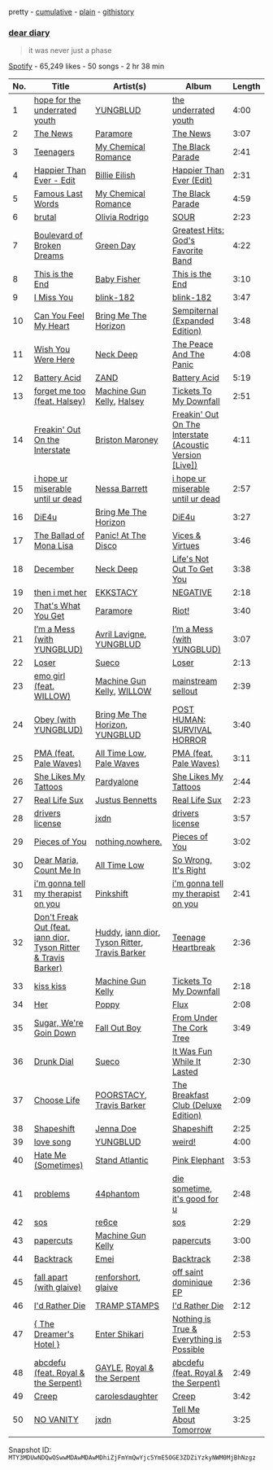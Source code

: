 pretty - [cumulative](/playlists/cumulative/37i9dQZF1DX1vEe0OWx8Fn.md) - [plain](/playlists/plain/37i9dQZF1DX1vEe0OWx8Fn) - [githistory](https://github.githistory.xyz/mackorone/spotify-playlist-archive/blob/main/playlists/plain/37i9dQZF1DX1vEe0OWx8Fn)

### [dear diary](https://open.spotify.com/playlist/37i9dQZF1DX1vEe0OWx8Fn)

> it was never just a phase

[Spotify](https://open.spotify.com/user/spotify) - 65,249 likes - 50 songs - 2 hr 38 min

| No. | Title | Artist(s) | Album | Length |
|---|---|---|---|---|
| 1 | [hope for the underrated youth](https://open.spotify.com/track/24qhW8fqWyrMHqkBfM2HPk) | [YUNGBLUD](https://open.spotify.com/artist/6Ad91Jof8Niiw0lGLLi3NW) | [the underrated youth](https://open.spotify.com/album/0kGTcfwQC5nlsubgxUXdwP) | 4:00 |
| 2 | [The News](https://open.spotify.com/track/02oTRx0v3GloOe5VJZgjC7) | [Paramore](https://open.spotify.com/artist/74XFHRwlV6OrjEM0A2NCMF) | [The News](https://open.spotify.com/album/6Qc7G45dQ8rA91IbPrTUFR) | 3:07 |
| 3 | [Teenagers](https://open.spotify.com/track/7j31rVgGX9Q2blT92VBEA0) | [My Chemical Romance](https://open.spotify.com/artist/7FBcuc1gsnv6Y1nwFtNRCb) | [The Black Parade](https://open.spotify.com/album/0FZK97MXMm5mUQ8mtudjuK) | 2:41 |
| 4 | [Happier Than Ever \- Edit](https://open.spotify.com/track/32BeYxKPrig1LefHsC0Xuo) | [Billie Eilish](https://open.spotify.com/artist/6qqNVTkY8uBg9cP3Jd7DAH) | [Happier Than Ever \(Edit\)](https://open.spotify.com/album/2kzPJWrTjVKEYWWhowXLnz) | 2:31 |
| 5 | [Famous Last Words](https://open.spotify.com/track/2d6m2F4I7wCuAKtSsdhh83) | [My Chemical Romance](https://open.spotify.com/artist/7FBcuc1gsnv6Y1nwFtNRCb) | [The Black Parade](https://open.spotify.com/album/0FZK97MXMm5mUQ8mtudjuK) | 4:59 |
| 6 | [brutal](https://open.spotify.com/track/6SRsiMl7w1USE4mFqrOhHC) | [Olivia Rodrigo](https://open.spotify.com/artist/1McMsnEElThX1knmY4oliG) | [SOUR](https://open.spotify.com/album/6s84u2TUpR3wdUv4NgKA2j) | 2:23 |
| 7 | [Boulevard of Broken Dreams](https://open.spotify.com/track/5GorCbAP4aL0EJ16frG2hd) | [Green Day](https://open.spotify.com/artist/7oPftvlwr6VrsViSDV7fJY) | [Greatest Hits: God's Favorite Band](https://open.spotify.com/album/3id4t9IqRoB1f1smOERtrY) | 4:22 |
| 8 | [This is the End](https://open.spotify.com/track/3j6dcEE1CiLize5IKgtAY4) | [Baby Fisher](https://open.spotify.com/artist/0xyKLUHH6HXyMAgsDQgVsA) | [This is the End](https://open.spotify.com/album/1fJStrEMC3WHoDmcStWh0h) | 3:10 |
| 9 | [I Miss You](https://open.spotify.com/track/1AdYZ6X00nXmO613Y7GJOl) | [blink\-182](https://open.spotify.com/artist/6FBDaR13swtiWwGhX1WQsP) | [blink\-182](https://open.spotify.com/album/4hBTxv4QRPePXCFcEI7Vjp) | 3:47 |
| 10 | [Can You Feel My Heart](https://open.spotify.com/track/0WSa1sucoNRcEeULlZVQXj) | [Bring Me The Horizon](https://open.spotify.com/artist/1Ffb6ejR6Fe5IamqA5oRUF) | [Sempiternal \(Expanded Edition\)](https://open.spotify.com/album/6IYPmM3xsOPL2XPSvf1ZAz) | 3:48 |
| 11 | [Wish You Were Here](https://open.spotify.com/track/4Ssi6tKwrTHi5qvDndrZRP) | [Neck Deep](https://open.spotify.com/artist/2TM0qnbJH4QPhGMCdPt7fH) | [The Peace And The Panic](https://open.spotify.com/album/76NbbdvTc4yP50p5m4u9H3) | 4:08 |
| 12 | [Battery Acid](https://open.spotify.com/track/4PmaAXwZN8DrgnnJgyiiY3) | [ZAND](https://open.spotify.com/artist/0zCrrgklotTrkkJDNUAury) | [Battery Acid](https://open.spotify.com/album/0zNko192Ppxps4hr8bcyXy) | 5:19 |
| 13 | [forget me too \(feat\. Halsey\)](https://open.spotify.com/track/1VSuFS7PahCN3SWbOcQ98m) | [Machine Gun Kelly](https://open.spotify.com/artist/6TIYQ3jFPwQSRmorSezPxX), [Halsey](https://open.spotify.com/artist/26VFTg2z8YR0cCuwLzESi2) | [Tickets To My Downfall](https://open.spotify.com/album/57lgFncHBYu5E3igZnuCJK) | 2:51 |
| 14 | [Freakin' Out On the Interstate](https://open.spotify.com/track/0awZwmlC6pxH65KTZpadmX) | [Briston Maroney](https://open.spotify.com/artist/7vtSUU3zpHeYJfX6BPNrJd) | [Freakin' Out On The Interstate \(Acoustic Version \[Live\]\)](https://open.spotify.com/album/0dXQf9UooGFoxLamqfkURl) | 4:11 |
| 15 | [i hope ur miserable until ur dead](https://open.spotify.com/track/4ka1FkKAMde6dQAFFMXKac) | [Nessa Barrett](https://open.spotify.com/artist/7pwufEBGfggjoI8twqlsmQ) | [i hope ur miserable until ur dead](https://open.spotify.com/album/3dv1xXXFHlv3WNSNsSZ93d) | 2:57 |
| 16 | [DiE4u](https://open.spotify.com/track/2gT72HL4Y84K2Mle3miAMJ) | [Bring Me The Horizon](https://open.spotify.com/artist/1Ffb6ejR6Fe5IamqA5oRUF) | [DiE4u](https://open.spotify.com/album/4L4TlrXB94790rqWBprweP) | 3:27 |
| 17 | [The Ballad of Mona Lisa](https://open.spotify.com/track/5rLi8B8qgk6qThwRnKHW2P) | [Panic! At The Disco](https://open.spotify.com/artist/20JZFwl6HVl6yg8a4H3ZqK) | [Vices & Virtues](https://open.spotify.com/album/5S0nsfYhHa1uz10V4yoWSL) | 3:46 |
| 18 | [December](https://open.spotify.com/track/4oVdhvxZrKQTM9ZsUIZa3S) | [Neck Deep](https://open.spotify.com/artist/2TM0qnbJH4QPhGMCdPt7fH) | [Life's Not Out To Get You](https://open.spotify.com/album/3umOBqXWR9VnJTQoe9Qkkj) | 3:38 |
| 19 | [then i met her](https://open.spotify.com/track/5sFIYKbII6QzRT57hCza5Z) | [EKKSTACY](https://open.spotify.com/artist/0ynzbXwyCzxicMKHBoOkSH) | [NEGATIVE](https://open.spotify.com/album/2momrvUqAMigmBoOOKuavE) | 2:18 |
| 20 | [That's What You Get](https://open.spotify.com/track/1JdKrFyoU05abww0Zv0ayQ) | [Paramore](https://open.spotify.com/artist/74XFHRwlV6OrjEM0A2NCMF) | [Riot!](https://open.spotify.com/album/71rziY9eLo1tA2dBMxrwhc) | 3:40 |
| 21 | [I’m a Mess \(with YUNGBLUD\)](https://open.spotify.com/track/1yvArCvZLTHiawRdWKSAWj) | [Avril Lavigne](https://open.spotify.com/artist/0p4nmQO2msCgU4IF37Wi3j), [YUNGBLUD](https://open.spotify.com/artist/6Ad91Jof8Niiw0lGLLi3NW) | [I’m a Mess \(with YUNGBLUD\)](https://open.spotify.com/album/7kpLyQOiE4j9bNCZhKvWBr) | 3:07 |
| 22 | [Loser](https://open.spotify.com/track/1GAIibUEoZjvG4QsrabVWc) | [Sueco](https://open.spotify.com/artist/4iDroUFo89Y7YBsdDTBmTD) | [Loser](https://open.spotify.com/album/05FrlFmadVg3IuRnYp3Of5) | 2:13 |
| 23 | [emo girl \(feat\. WILLOW\)](https://open.spotify.com/track/3tBZ60j1jQ7NJm8IjelyQe) | [Machine Gun Kelly](https://open.spotify.com/artist/6TIYQ3jFPwQSRmorSezPxX), [WILLOW](https://open.spotify.com/artist/3rWZHrfrsPBxVy692yAIxF) | [mainstream sellout](https://open.spotify.com/album/3sKZHtQoq3tPtkXbT8PJAc) | 2:39 |
| 24 | [Obey \(with YUNGBLUD\)](https://open.spotify.com/track/6MD6xpFK4cfquxRqXxqwjq) | [Bring Me The Horizon](https://open.spotify.com/artist/1Ffb6ejR6Fe5IamqA5oRUF), [YUNGBLUD](https://open.spotify.com/artist/6Ad91Jof8Niiw0lGLLi3NW) | [POST HUMAN: SURVIVAL HORROR](https://open.spotify.com/album/0e1WaSNDZnoPixaxDNdWo4) | 3:40 |
| 25 | [PMA \(feat\. Pale Waves\)](https://open.spotify.com/track/52BHuLFKoBemaQ1oOPFhFZ) | [All Time Low](https://open.spotify.com/artist/46gyXjRIvN1NL1eCB8GBxo), [Pale Waves](https://open.spotify.com/artist/0wOej91SVqB1zcYkW6xUtA) | [PMA \(feat\. Pale Waves\)](https://open.spotify.com/album/2Q6u1VzybZKzXfPMPQkyuz) | 3:11 |
| 26 | [She Likes My Tattoos](https://open.spotify.com/track/2Lle3tbO97Dd4I3deOZ92g) | [Pardyalone](https://open.spotify.com/artist/6M4q5QWjmpjuPAi7LVFEFG) | [She Likes My Tattoos](https://open.spotify.com/album/5K2xRnUFqZBB1FoWoegvp7) | 2:44 |
| 27 | [Real Life Sux](https://open.spotify.com/track/5vddPg2RoRtqLwg3Pz3aI6) | [Justus Bennetts](https://open.spotify.com/artist/4PcesEvU9iICf7dwNt5B3l) | [Real Life Sux](https://open.spotify.com/album/0ZN9lMxI4jNT69TMVfCSjg) | 2:23 |
| 28 | [drivers license](https://open.spotify.com/track/6H7RUDjmjiGV4I9hE24Kk5) | [jxdn](https://open.spotify.com/artist/6Y64EaNqpqcZYTgs4c76gF) | [drivers license](https://open.spotify.com/album/0Hi8bTOS35xZM0zZ6S89hT) | 3:57 |
| 29 | [Pieces of You](https://open.spotify.com/track/7CGz9zQ07qHQbqMemymj1h) | [nothing,nowhere.](https://open.spotify.com/artist/7FngGIEGgN3Iwauw1MvO4P) | [Pieces of You](https://open.spotify.com/album/5KYKGnxBPkx9dh3NpHfL84) | 3:02 |
| 30 | [Dear Maria, Count Me In](https://open.spotify.com/track/0JJP0IS4w0fJx01EcrfkDe) | [All Time Low](https://open.spotify.com/artist/46gyXjRIvN1NL1eCB8GBxo) | [So Wrong, It's Right](https://open.spotify.com/album/0H4ELcHequ3OligrjWfrZP) | 3:02 |
| 31 | [i'm gonna tell my therapist on you](https://open.spotify.com/track/1iUBNLLmZnBAjgkHysEv37) | [Pinkshift](https://open.spotify.com/artist/3bfSaJqEYosPcdoCN06G3P) | [i'm gonna tell my therapist on you](https://open.spotify.com/album/7mbrZNnHyQhzlKSwzP8Ojz) | 2:41 |
| 32 | [Don't Freak Out \(feat\. iann dior, Tyson Ritter & Travis Barker\)](https://open.spotify.com/track/1IflC51n9KG5JJh5sHVU1D) | [Huddy](https://open.spotify.com/artist/3BxsweDMcgp9gNWmG40u6f), [iann dior](https://open.spotify.com/artist/6ASri4ePR7RlsvIQgWPJpS), [Tyson Ritter](https://open.spotify.com/artist/683FoiwWxywQus0rfoml0x), [Travis Barker](https://open.spotify.com/artist/4exLIFE8sISLr28sqG1qNX) | [Teenage Heartbreak](https://open.spotify.com/album/6J3MyFpk3rKOlthkLrW7q9) | 2:36 |
| 33 | [kiss kiss](https://open.spotify.com/track/69LvvkHnFFnX3d5eNObtMo) | [Machine Gun Kelly](https://open.spotify.com/artist/6TIYQ3jFPwQSRmorSezPxX) | [Tickets To My Downfall](https://open.spotify.com/album/57lgFncHBYu5E3igZnuCJK) | 2:18 |
| 34 | [Her](https://open.spotify.com/track/4hcxkA5rIL9oNLcEMRBsmV) | [Poppy](https://open.spotify.com/artist/5mlbvTfWUOfDrUIK6dkNzv) | [Flux](https://open.spotify.com/album/2rnbGp9o1lJ0T77RBU1bCC) | 2:08 |
| 35 | [Sugar, We're Goin Down](https://open.spotify.com/track/2TfSHkHiFO4gRztVIkggkE) | [Fall Out Boy](https://open.spotify.com/artist/4UXqAaa6dQYAk18Lv7PEgX) | [From Under The Cork Tree](https://open.spotify.com/album/5nkUSlIhtoJZMOUlB0sNCp) | 3:49 |
| 36 | [Drunk Dial](https://open.spotify.com/track/5W0EeQs0I6luvjUM0ZXAuN) | [Sueco](https://open.spotify.com/artist/4iDroUFo89Y7YBsdDTBmTD) | [It Was Fun While It Lasted](https://open.spotify.com/album/0d2livswZ7Q3puCCJCE0Ge) | 2:30 |
| 37 | [Choose Life](https://open.spotify.com/track/64bFcGOGHhAtNtYzneEDJV) | [POORSTACY](https://open.spotify.com/artist/7vSY9HEreOqb1Llar3UC38), [Travis Barker](https://open.spotify.com/artist/4exLIFE8sISLr28sqG1qNX) | [The Breakfast Club \(Deluxe Edition\)](https://open.spotify.com/album/2TdlMuVGZfRMgPvB467tu2) | 2:09 |
| 38 | [Shapeshift](https://open.spotify.com/track/08KAB8LahxJB28HExOmPnL) | [Jenna Doe](https://open.spotify.com/artist/537KNo7PHzbkHiv5SGQ0eT) | [Shapeshift](https://open.spotify.com/album/5hgChCe2iQ66hwlMAINHyf) | 2:25 |
| 39 | [love song](https://open.spotify.com/track/0DZr4tVoYT3rUJzm9w15Lg) | [YUNGBLUD](https://open.spotify.com/artist/6Ad91Jof8Niiw0lGLLi3NW) | [weird!](https://open.spotify.com/album/1KsMhtT6PWdFuMCiNLvWmP) | 4:00 |
| 40 | [Hate Me \(Sometimes\)](https://open.spotify.com/track/69Y6dB1U7AZ0FfDdzol6ir) | [Stand Atlantic](https://open.spotify.com/artist/1W2Fv4YUnjC8hx2qQd6fGh) | [Pink Elephant](https://open.spotify.com/album/7mSFPsjZjTx8K1UmtDSQPu) | 3:53 |
| 41 | [problems](https://open.spotify.com/track/0YcJfsr91XXLiSapSQbtJf) | [44phantom](https://open.spotify.com/artist/1vwwjIPFeYoRfAUCqqO6cZ) | [die sometime, it's good for u](https://open.spotify.com/album/04JMztBf0vX3JfxKIaifGa) | 2:48 |
| 42 | [sos](https://open.spotify.com/track/1yIXLkLDBKV70WvEUOCR7u) | [re6ce](https://open.spotify.com/artist/4ULUpM5hJYKWhWdIViYrGK) | [sos](https://open.spotify.com/album/5GbZEpMjNPvk9ctHaAXevK) | 2:29 |
| 43 | [papercuts](https://open.spotify.com/track/3nkW3TPQjBip1lER4h78NX) | [Machine Gun Kelly](https://open.spotify.com/artist/6TIYQ3jFPwQSRmorSezPxX) | [papercuts](https://open.spotify.com/album/0VRQaT37pbnZC6E7pkX0aQ) | 3:00 |
| 44 | [Backtrack](https://open.spotify.com/track/7qhLm7FPhf7OjuSQoezTgC) | [Emei](https://open.spotify.com/artist/7E2aQQjErJocovYFjYLzWU) | [Backtrack](https://open.spotify.com/album/1HhLhDSaSqWGTb9DEkCt68) | 2:38 |
| 45 | [fall apart \(with glaive\)](https://open.spotify.com/track/6vOY0h3OyLLSXouDtP6FkN) | [renforshort](https://open.spotify.com/artist/3GYvf7puxwkr51EYoD9E7D), [glaive](https://open.spotify.com/artist/4cJKDGSv4Dz9QycXYmo565) | [off saint dominique EP](https://open.spotify.com/album/5BxlFXGHkjDUMCRAGpVyHD) | 2:36 |
| 46 | [I'd Rather Die](https://open.spotify.com/track/5f8v9LU1xMnkYRCRuepklb) | [TRAMP STAMPS](https://open.spotify.com/artist/27dC1hPiY4d4MVVFyBSC9W) | [I'd Rather Die](https://open.spotify.com/album/6ILcBWgSSwWJaD6kBkjvRW) | 2:12 |
| 47 | [{ The Dreamer's Hotel }](https://open.spotify.com/track/0kKLYJlTi8RRR18vTOBsKd) | [Enter Shikari](https://open.spotify.com/artist/31jvzuB4ikftPQZJwrYfCF) | [Nothing is True & Everything is Possible](https://open.spotify.com/album/5RqRElQANHEUFyIWPt8FEp) | 2:53 |
| 48 | [abcdefu \(feat\. Royal & the Serpent\)](https://open.spotify.com/track/3xSyUXUkSiBLsJNpPpG4v1) | [GAYLE](https://open.spotify.com/artist/2VSHKHBTiXWplO8lxcnUC9), [Royal & the Serpent](https://open.spotify.com/artist/64EHXDoln95lnccszdPum0) | [abcdefu \(feat\. Royal & the Serpent\)](https://open.spotify.com/album/4yfT2AABmfgPrr40yhhyXx) | 2:49 |
| 49 | [Creep](https://open.spotify.com/track/5nC2VyPxefp5EXVViTcz7S) | [carolesdaughter](https://open.spotify.com/artist/2hiq2iBnUik3mrOfEgRSpB) | [Creep](https://open.spotify.com/album/4C9Io2lIQJdBo9RH1XK8Gj) | 3:42 |
| 50 | [NO VANITY](https://open.spotify.com/track/0tQPcLmwvAnS5eXSuAUokD) | [jxdn](https://open.spotify.com/artist/6Y64EaNqpqcZYTgs4c76gF) | [Tell Me About Tomorrow](https://open.spotify.com/album/11xZPFzFKdaLz2BTS1d48T) | 3:25 |

Snapshot ID: `MTY3MDUwNDQwOSwwMDAwMDAwMDhiZjFmYmQwYjc5YmE5OGE3ZDZiYzkyNWM0MjBhNzgz`
